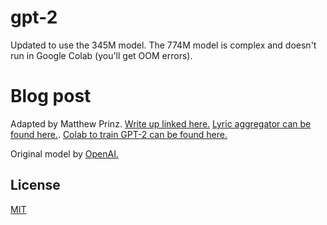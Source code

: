 # gpt-2
Updated to use the 345M model. The 774M model is complex and doesn't run in Google Colab (you'll get OOM errors). 

# Blog post
Adapted by Matthew Prinz. [Write up linked here.](https://medium.com/@strawnsc/rap-god-or-machine-edac8891e119) [Lyric aggregator can be found here.](https://colab.research.google.com/drive/1497sUschgEUOzt3CkgNlqAaDVWIObeq1?usp=sharing). [Colab to train GPT-2 can be found here.](https://colab.research.google.com/drive/15ZvHg7Uz7znir2hjSTyW9I_oT_sg12sr?usp=sharing)

Original model by [OpenAI.](https://openai.com/blog/better-language-models/)

## License

[MIT](./LICENSE)
